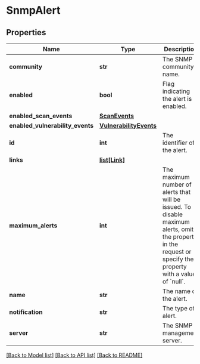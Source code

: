# SnmpAlert

## Properties
Name | Type | Description | Notes
------------ | ------------- | ------------- | -------------
**community** | **str** | The SNMP community name. | 
**enabled** | **bool** | Flag indicating the alert is enabled. | 
**enabled_scan_events** | [**ScanEvents**](ScanEvents.md) |  | [optional] 
**enabled_vulnerability_events** | [**VulnerabilityEvents**](VulnerabilityEvents.md) |  | [optional] 
**id** | **int** | The identifier of the alert. | [optional] 
**links** | [**list[Link]**](Link.md) |  | [optional] 
**maximum_alerts** | **int** | The maximum number of alerts that will be issued. To disable maximum alerts, omit the property in the request or specify the property with a value of &#x60;null&#x60;. | [optional] 
**name** | **str** | The name of the alert. | 
**notification** | **str** | The type of alert. | 
**server** | **str** | The SNMP management server. | 

[[Back to Model list]](../README.md#documentation-for-models) [[Back to API list]](../README.md#documentation-for-api-endpoints) [[Back to README]](../README.md)

